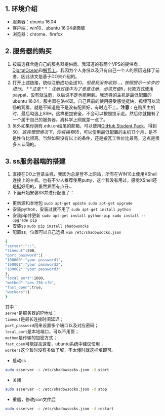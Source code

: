 ## 1. 环境介绍
* 服务器：ubuntu 16.04
* 客户端：win10、ubuntu 16.04桌面版
* 浏览器：chrome、firefox

## 2. 服务器的购买
1. 按需选择合适自己的服务器提供商。我知道的有两个VPS的提供商：[DigitalOcean](https://www.digitalocean.com/github-students/?utm_medium=partnerships&utm_source=github&utm_campaign=studentdevpack)和[搬瓦工](http://banwagong.cn/)。我因为个人身份以及只有自己一个人的原因选择了前者，因此该文是基于DO来介绍的。<br/>
2. 打开上述链接，貌似注册成功会送$10，但是我没有收到...，按照提示一步步的进行。**注意**：注册过程中为了恶意注册，必须充值$5，付款方式使用paypal，没有就[注册](https://www.paypal.com/c2/webapps/mpp/consumer?locale.x=zh_C2)，以后说不定也能用到。我选择的主机是最低配置的ubuntu 16.04，服务器在洛杉矶，自己目前的使用感受感觉挺快，视频可以流畅的观看，就是不知道是不是没有配置好，有时连不上。**注意**：在购买主机时，最后勾选上SSH，这样更加安全，不会可以按照提示走。然后你就拥有了一个属于自己的服务器，离科学上网就差一点了。
3. 另外如果你拥有.edu.cn结尾的邮箱，可以使用[GitHub Student Pack](https://education.github.com/)，得到$50，这样理想情况下，你将拥有$65，可以使用最低配置的主机13个月，是不是性价比很高。当然如果没有以上的条件，还是搬瓦工性价比最高，这点是很多人认同的。

## 3. ss服务器端的搭建
1. 直接在DO上登录主机，我因为总是登不上网站，所有在WIN10上使用XShell连接上的主机。也有不少人推荐使用putty，这个我没有用过，感觉XShell还是挺好用的，虽然界面有点丑...
2. 下面开始安装SS并进行配置了：<br/>
* 更新源和本地包
`
sudo apt-get update
sudo apt-get upgrade
`
* 安装python，安装过就不用了
`
sudo apt-get install python
`
* 安装pip并更新
`
sudo apt-get install python-pip
sudo install --upgrade pip
`
* 安装ss
`
sudo pip install shadowsocks
`
* 配置ss，位置可以自己选择
`
vim /etc/shadowsocks.json
`
```bash
{
"server":"::",
"timeout":300,
"port_password":{
"100000":"your password1",
"100001":"your password2",
"100002":"your password3"
},
"local_port":1080,
"method":"aes-256-cfb",
"fast_open":true,
"workers":1
}
```
其中：<br/>
`server`是服务器的IP地址； <br/>
`timeout`是最长连接时间延迟； <br/>
`port_password`用来设置多个端口以及对应密码； <br/>
`local_port`是本地端口，可以不用管； <br/>
`method`是传输的加密方式； <br/>
`fast_open`可能提高速度，ubuntu系统中建议使用； <br/>
`workers`这个暂时没有多做了解，不太懂时就这样填即可。 <br/>
* 启动ss
```bash
sudo ssserver -c /etc/shadowsocks.json -d start
```
* 关闭
```bash
sudo ssserver -c /etc/shadowsocks.json -d stop
```
* 重启，修改json文件后
```bash
sudo ssserver -c /etc/shadowsocks.json -d restart
```
